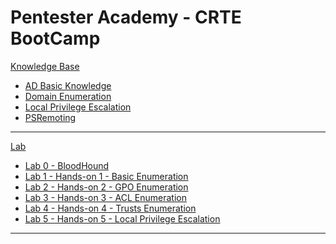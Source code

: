 # Pentester Academy - CRTE BootCamp

[Knowledge Base]()

  * [AD Basic Knowledge](n01-BasicKnowledge.md)
  * [Domain Enumeration](n02-DomainEnum.md)
  * [Local Privilege Escalation](n03-PrivilegeEsc.md)
  * [PSRemoting](n04-PSRemoting.md)

- - - -

[Lab]()

  * [Lab 0 - BloodHound](l00-Bloodhound.md)
  * [Lab 1 - Hands-on 1 - Basic Enumeration](l01-Enum.md)
  * [Lab 2 - Hands-on 2 - GPO Enumeration](l02-GPOEnum.md)
  * [Lab 3 - Hands-on 3 - ACL Enumeration](l03-ACLEnum.md)
  * [Lab 4 - Hands-on 4 - Trusts Enumeration](l04-TrustsEnum.md)
  * [Lab 5 - Hands-on 5 - Local Privilege Escalation](l05-LocalPrivEsc.md)

- - - - 
